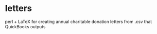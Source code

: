 # letters
perl + LaTeX for creating annual charitable donation letters from .csv that QuickBooks outputs
